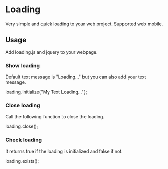 <h1>Loading</h1>
<p>Very simple and quick loading to your web project. Supported web mobile.</p>

<h2>Usage</h2>
<p>Add loading.js and jquery to your webpage.</p>

<h3>Show loading</h3>
<p>Default text message is "Loading..." but you can also add your text message.</p>
    loading.initialize("My Text Loading...");
    
<h3>Close loading</h3>
<p>Call the following function to close the loading.</p>
    loading.close();
    
<h3>Check loading</h3>
<p>It returns true if the loading is initialized and false if not.</p>
    loading.exists();
